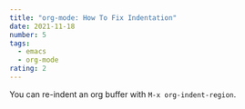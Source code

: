 ```yaml
---
title: "org-mode: How To Fix Indentation"
date: 2021-11-18
number: 5
tags:
  - emacs
  - org-mode
rating: 2
---
```


You can re-indent an org buffer with `M-x org-indent-region`.
